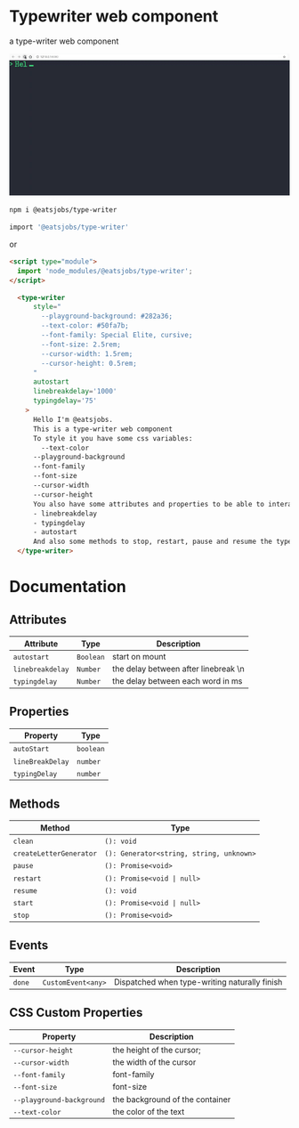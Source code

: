 # Typewriter web component 
a type-writer web component

![type-writer](https://github.com/eatsjobs/type-writer/blob/main/type-writer.gif)

```bash 
npm i @eatsjobs/type-writer
```

```bash
import '@eatsjobs/type-writer'
```

or

```html
<script type="module">
  import 'node_modules/@eatsjobs/type-writer';
</script>
```
```html
  <type-writer
      style="
        --playground-background: #282a36;
        --text-color: #50fa7b;
        --font-family: Special Elite, cursive;
        --font-size: 2.5rem;
        --cursor-width: 1.5rem;
        --cursor-height: 0.5rem;
      "
      autostart
      linebreakdelay='1000'
      typingdelay='75'      
    >
      Hello I'm @eatsjobs.
      This is a type-writer web component
      To style it you have some css variables:
        --text-color
      --playground-background
      --font-family
      --font-size
      --cursor-width
      --cursor-height
      You also have some attributes and properties to be able to interact with:
      - linebreakdelay
      - typingdelay
      - autostart
      And also some methods to stop, restart, pause and resume the typewriting.
  </type-writer>
```

# Documentation

## Attributes

| Attribute        | Type      | Description                          |
|------------------|-----------|--------------------------------------|
| `autostart`      | `Boolean` | start on mount                       |
| `linebreakdelay` | `Number`  | the delay between after linebreak \n |
| `typingdelay`    | `Number`  | the delay between each word in ms    |

## Properties

| Property         | Type      |
|------------------|-----------|
| `autoStart`      | `boolean` |
| `lineBreakDelay` | `number`  |
| `typingDelay`    | `number`  |

## Methods

| Method                  | Type                                     |
|-------------------------|------------------------------------------|
| `clean`                 | `(): void`                               |
| `createLetterGenerator` | `(): Generator<string, string, unknown>` |
| `pause`                 | `(): Promise<void>`                      |
| `restart`               | `(): Promise<void \| null>`              |
| `resume`                | `(): void`                               |
| `start`                 | `(): Promise<void \| null>`              |
| `stop`                  | `(): Promise<void>`                      |

## Events

| Event  | Type               | Description                                   |
|--------|--------------------|-----------------------------------------------|
| `done` | `CustomEvent<any>` | Dispatched when type-writing naturally finish |

## CSS Custom Properties

| Property                  | Description                     |
|---------------------------|---------------------------------|
| `--cursor-height`         | the height of the cursor;       |
| `--cursor-width`          | the width of the cursor         |
| `--font-family`           | font-family                     |
| `--font-size`             | font-size                       |
| `--playground-background` | the background of the container |
| `--text-color`            | the color of the text           |

